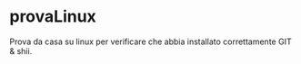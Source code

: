 # provaLinux
Prova da casa su linux per verificare che abbia installato correttamente GIT &amp; shii.
